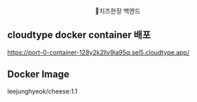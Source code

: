 <p align="center"> 🧀치즈한장 백엔드 </p>

## cloudtype docker container 배포  
https://port-0-container-128y2k2llv9ia95q.sel5.cloudtype.app/

## Docker Image
leejunghyeok/cheese:1.1
